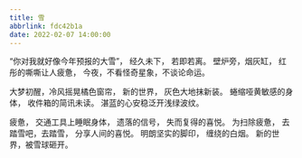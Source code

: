 ```yaml
---
title: 雪
abbrlink: fdc42b1a
date: 2022-02-07 14:00:00
---
```


“你对我就好像今年预报的大雪”，
经久未下，
若即若离。
壁炉旁，烟灰缸，
红彤的嘶嘶让人疲惫，
今夜，不看怪奇星象，不谈论命运。

大梦初醒，冷风摇晃橘色窗帘，
新的世界，
灰色大地抹新装。
蜷缩哑黄敏感的身体，
收件箱的简讯未读。
湛蓝的心安稳泛开浅绿波纹。

疲惫，
交通工具上睡眠身体，
遗落的信号，
失而复得的喜悦。
为扫除疲惫，
去踏雪吧，去踏雪，
分享人间的喜悦。
明朗坚实的脚印，
缠绕的白烟。
新的世界，被雪球砸开。
